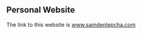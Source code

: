 ## Personal Website

The link to this website is <a href="www.samdenlepcha.com">www.samdenlepcha.com</a>
